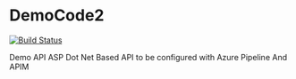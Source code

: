 # DemoCode2

[![Build Status](https://dev.azure.com/PipelineAzureDemo/AzureDemoCode/_apis/build/status/ManojLti.DemoCode2?branchName=build-pipeline)](https://dev.azure.com/PipelineAzureDemo/AzureDemoCode/_build/latest?definitionId=8&branchName=build-pipeline)



Demo API ASP Dot Net Based API to be configured with Azure Pipeline And APIM 
